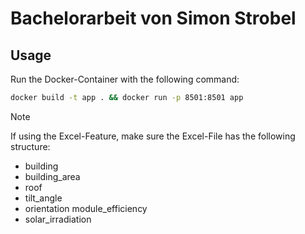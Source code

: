# Bachelorarbeit von Simon Strobel

## Usage

Run the Docker-Container with the following command:

```bash
docker build -t app . && docker run -p 8501:8501 app
```

> [!NOTE]
> If using the Excel-Feature, make sure the Excel-File has the following structure:
>
> - building
> - building_area
> - roof
> - tilt_angle
> - orientation module_efficiency
> - solar_irradiation
